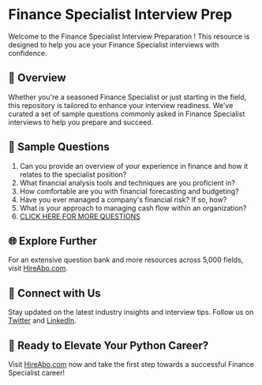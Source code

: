 # Finance Specialist Interview Prep

Welcome to the Finance Specialist Interview Preparation ! This resource is designed to help you ace your Finance Specialist interviews with confidence.

## 🚀 Overview

Whether you're a seasoned Finance Specialist or just starting in the field, this repository is tailored to enhance your interview readiness. We've curated a set of sample questions commonly asked in Finance Specialist interviews to help you prepare and succeed.

## 📝 Sample Questions

1. Can you provide an overview of your experience in finance and how it relates to the specialist position?
2. What financial analysis tools and techniques are you proficient in?
3. How comfortable are you with financial forecasting and budgeting?
4. Have you ever managed a company's financial risk? If so, how?
5. What is your approach to managing cash flow within an organization?
6. [CLICK HERE FOR MORE QUESTIONS](https://hireabo.com/job/1_2_34/Finance%20Specialist)

## 🌐 Explore Further

For an extensive question bank and more resources across 5,000 fields, visit [HireAbo.com](https://www.hireabo.com).

## 📱 Connect with Us

Stay updated on the latest industry insights and interview tips. Follow us on [Twitter](https://twitter.com/hireabo) and [LinkedIn](https://www.linkedin.com/in/hire-abo-3609972a8/).

## 🚀 Ready to Elevate Your Python Career?

Visit [HireAbo.com](https://www.hireabo.com) now and take the first step towards a successful Finance Specialist career!